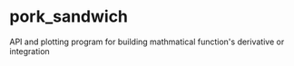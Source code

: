 # pork_sandwich
API and plotting program for building mathmatical function's derivative or integration
